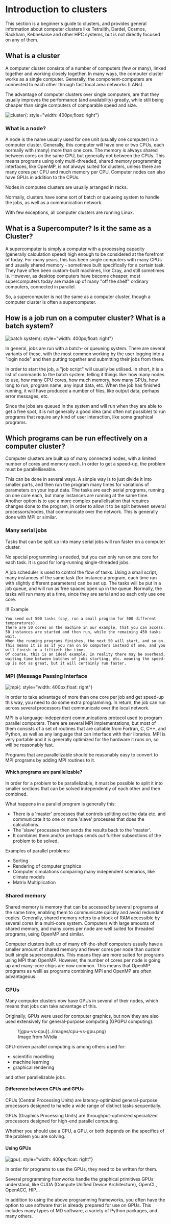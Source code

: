 # Introduction to clusters

This section is a beginner's guide to clusters, and provides general information about computer clusters like Tetralith, Dardel, Cosmos, Rackham, Kebnekaise and other HPC systems, but is not directly focused on any of them. 

## What is a cluster

A computer cluster consists of a number of computers (few or many), linked together and working closely together. In many ways, the computer cluster works as a single computer. Generally, the component-computers are connected to each other through fast local area networks (LANs).

The advantage of computer clusters over single computers, are that they usually improves the performance (and availability) greatly, while still being cheaper than single computers of comparable speed and size.

![cluster](../images/cluster.png){: style="width: 400px;float: right"}

### What is a node?

A node is the name usually used for one unit (usually one computer) in a computer cluster. Generally, this computer will have one or two CPUs, each normally with (many) more than one core. The memory is always shared between cores on the same CPU, but generally not between the CPUs. This means programs using only multi-threaded, shared memory programming interfaces, like OpenMP, is not always suited for clusters, unless there are many cores per CPU and much memory per CPU. Computer nodes can also have GPUs in addition to the CPUs.

Nodes in computes clusters are usually arranged in racks.

Normally, clusters have some sort of batch or queueing system to handle the jobs, as well as a communication network.

With few exceptions, all computer clusters are running Linux.

## What is a Supercomputer? Is it the same as a Cluster?

A supercomputer is simply a computer with a processing capacity (generally calculation speed) high enough to be considered at the forefront of today. For many years, this has been single computers with many CPUs and usually shared memory - sometimes built specifically for a certain task. They have often been custom-built machines, like Cray, and still sometimes is. However, as desktop computers have become cheaper, most supercomputers today are made up of many "off the shelf" ordinary computers, connected in parallel.

So, a supercomputer is not the same as a computer cluster, though a computer cluster is often a supercomputer.

## How is a job run on a computer cluster? What is a batch system? 

![batch system](../images/batch_system.png){: style="width: 400px;float: right"}

In general, jobs are run with a batch- or queueing system. There are several variants of these, with the most common working by the user logging into a "login node" and then putting together and submitting their jobs from there.

In order to start the job, a "job script" will usually be utilised. In short, it is a list of commands to the batch system, telling it things like: how many nodes to use, how many CPU cores, how much memory, how many GPUs, how long to run, program name, any input data, etc. When the job has finished running, it will have produced a number of files, like output data, perhaps error messages, etc.

Since the jobs are queued in the system and will run when they are able to get a free spot, it is not generally a good idea (and often not possible) to run programs that require any kind of user interaction, like some graphical programs.

## Which programs can be run effectively on a computer cluster? 

Computer clusters are built up of many connected nodes, with a limited number of cores and memory each. In order to get a speed-up, the problem must be parallelliseable.

This can be done in several ways. A simple way is to just divide it into smaller parts, and then run the program many times for variations of parameters on your input data. The tasks are each serial programs, running on one core each, but many instances are running at the same time. Another option is to use a more complex parallelisation that requires changes done to the program, in order to allow it to be split between several processors/nodes, that communicate over the network. This is generally done with MPI or similar.

### Many serial jobs

Tasks that can be split up into many serial jobs will run faster on a computer cluster.

No special programming is needed, but you can only run on one core for each task. It is good for long-running single-threaded jobs.

A job scheduler is used to control the flow of tasks. Using a small script, many instances of the same task (for instance a program, each time run with slightly different parameters) can be set up. The tasks will be put in a job queue, and will run as free spaces open up in the queue. Normally, the tasks will run many at a time, since they are serial and so each only use one core.

!!! Example

    You send out 500 tasks (say, run a small program for 500 different temperatures).
    There are 50 cores on the machine in our example, that you can access. 50 instances are started and then run, while the remaining 450 tasks wait.
    When the running programs finishes, the next 50 will start, and so on.
    This means it is as if you ran on 50 computers instead of one, and you will finish in a fiftieth the time.
    Of course, this is an ideal example. In reality there may be overhead, waiting time between batches of jobs starting, etc. meaning the speed-up is not as great, but it will certainly run faster.

### MPI (Message Passing Interface

![mpi](../images/mpi.png){: style="width: 400px;float: right"}

In order to take advantage of more than one core per job and get speed-up this way, you need to do some extra programming. In return, the job can run across several processors that communicate over the local network.

MPI is a language-independent communications protocol used to program parallel computers. There are several MPI implementations, but most of them consists of a set of routines that are callable from Fortran, C, C++, and Python, as well as any language that can interface with their libraries. MPI is very portable and it is generally optimized for the hardware it runs on, so will be reasonably fast.

Programs that are parallelizable should be reasonably easy to convert to MPI programs by adding MPI routines to it.

#### Which programs are parallelizable?

In order for a problem to be parallelizable, it must be possible to split it into smaller sections that can be solved independently of each other and then combined.

What happens in a parallel program is generally this:

- There is a 'master' processes that controls splitting out the data etc. and communicate it to one or more 'slave' processes that does the calculations.
- The 'slave' processes then sends the results back to the 'master'.
- It combines them and/or perhaps sends out further subsections of the problem to be solved.

Examples of parallel problems:

- Sorting
- Rendering of computer graphics
- Computer simulations comparing many independent scenarios, like climate models
- Matrix Multiplication

### Shared memory 

Shared memory is memory that can be accessed by several programs at the same time, enabling them to communicate quickly and avoid redundant copies. Generally, shared memory refers to a block of RAM accessible by several cores in a multi-core system. Computers with large amounts of shared memory, and many cores per node are well suited for threaded programs, using OpenMP and similar.

Computer clusters built up of many off-the-shelf computers usually have a smaller amount of shared memory and fewer cores per node than custom built single supercomputers. This means they are more suited for programs using MPI than OpenMP. However, the number of cores per node is going up and many-core chips are now common. This means that OpenMP programs as welll as programs combining MPI and OpenMP are often advantageous.

### GPUs

Many computer clusters now have GPUs in several of their nodes, which means that jobs can take advantage of this.

Originally, GPUs were used for computer graphics, but now they are also used extensively for general-purpose computing (GPGPU computing).

<figure class="inline end" markdown>
![gpu-vs-cpu](../images/cpu-vs-gpu.png)
<figcaption>Image from NVidia</figcaption>
</figure>

GPU-driven parallel computing is among others used for:

- scientific modelling
- machine learning
- graphical rendering

and other parallelizable jobs.

#### Difference between CPUs and GPUs

CPUs (Central Processing Units) are latency-optimized general-purpose processors designed to handle a wide range of distinct tasks sequentially.

GPUs (Graphics Processing Units) are throughput-optimized specialized processors designed for high-end parallel computing.

Whether you should use a CPU, a GPU, or both depends on the specifics of the problem you are solving.

#### Using GPUs

![gpu](../images/gpu2.png){: style="width: 400px;float: right"}

In order for programs to use the GPUs, they need to be written for them.

Several programming framworks handle the graphical primitives GPUs understand, like CUDA (Compute Unified Device Architecture), OpenCL, OpenACC, HIP...

In addition to using the above programming frameworks, you often have the option to use software that is already prepared for use on GPUs. This includes many types of MD software, a variety of Python packages, and many others.


